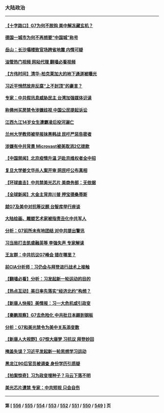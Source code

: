 ### 大陆政治
---
#### [【十字路口】G7为何不脱钩 美中解冻藏玄机？](../../pages/ncid277/n14002513.md?05240045) 
#### [德国一城市为何不再想要“中国城”称号](../../pages/ncid277/n14002451.md?05240045) 
#### [岳山：长沙塌楼致官场跨省地震 内情可疑](../../pages/ncid277/n14002193.md?05240045) 
#### [油管热门视频 网站代理 翻墙必看视频](http://138.2.39.72:81/youtube.html?epic-marker?05240045)
#### [【方伟时间】清华-柏克莱加大的地下通道被曝光](../../pages/ncid277/n14002553.md?05240045) 
#### [习近平悄然放弃反腐“上不封顶”的豪言？](../../pages/ncid277/n14002374.md?05240045) 
#### [专家：中共假讯息威胁民主 台湾加强媒体识读](../../pages/ncid277/n14002463.md?05240045) 
#### [称佛州买房禁令涉嫌歧视 中国公民提起诉讼](../../pages/ncid277/n14002447.md?05240045) 
#### [江西九江14岁女生遭霸凌后投河溺亡](../../pages/ncid277/n14002439.md?05240045) 
#### [兰州大学教师被举报抹黑韩战 民吁严惩告密者](../../pages/ncid277/n14002420.md?05240045) 
#### [涉嫌有中共背景 Microvast被美取消2亿拨款](../../pages/ncid277/n14002425.md?05240045) 
#### [【中国禁闻】北京疫情升温 沪赴京维权者全中招](../../pages/ncid277/n14002056.md?05240045) 
#### [复旦大学姜文华杀人案开审 网民吁公布真相](../../pages/ncid277/n14002373.md?05240045) 
#### [【环球直击】中共禁美光芯片 美商务部：无依据](../../pages/ncid277/n14002059.md?05240045) 
#### [【全球新闻】大金主背弃川普 押宝德桑蒂斯](../../pages/ncid277/n14002401.md?05240045) 
#### [就G7及美中对抗等议题 台智库举行座谈](../../pages/ncid277/n14001972.md?05240045) 
#### [大陆绘画、雕塑艺术家被指责丑化中共军人](../../pages/ncid277/n14002309.md?05240045) 
#### [分析：G7前所未有地团结 对中共提出警讯](../../pages/ncid277/n14001964.md?05240045) 
#### [习当局打击凯盛融英等 李强失声 专家解读](../../pages/ncid277/n14002154.md?05240045) 
#### [王友群：中共抗议G7峰会 错在哪里？](../../pages/ncid277/n14002058.md?05240045) 
#### [前CIA分析师：习仍会与拜登进行战术上接触](../../pages/ncid277/n14002182.md?05240045) 
#### [【翻墙必看】分析：习发起新一轮运动的目的](../../pages/ncid277/n14002290.md?05240045) 
#### [【热点互动】美日率先落实“经济北约”构想？](../../pages/ncid277/n14002136.md?05240045) 
#### [【新唐人快报】美情报：习一大危机或引政变](../../pages/ncid277/n14002138.md?05240045) 
#### [【秦鹏观察】G7去危险化 中共批日本踢到钢板](../../pages/ncid277/n14002100.md?05240045) 
#### [分析：G7和美光禁令为美中关系添变数](../../pages/ncid277/n14001994.md?05240045) 
#### [【新唐人大视野】G7惊大唐梦 习抗议 拜登妙回](../../pages/ncid277/n14002021.md?05240045) 
#### [掩盖失误？习近平发起新一轮思想学习运动](../../pages/ncid277/n14002081.md?05240045) 
#### [黑龙江90后官员被调查 身份学历引质疑](../../pages/ncid277/n14002036.md?05240045) 
#### [【拍案惊奇】习为政变埋种子？马云下落不明](../../pages/ncid277/n14001962.md?05240045) 
#### [美光芯片遭禁 专家：中共短视 只会自伤](../../pages/ncid277/n14002017.md?05240045) 

---
#### 第 [ [556](./556.md?05240045) / [555](./555.md?05240045) / [554](./554.md?05240045) / [553](./553.md?05240045) / [552](./552.md?05240045) / [551](./551.md?05240045) / [550](./550.md?05240045) / [549](./549.md?05240045) ] 页
